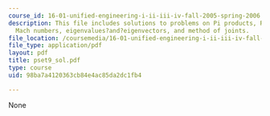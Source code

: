 ```yaml
---
course_id: 16-01-unified-engineering-i-ii-iii-iv-fall-2005-spring-2006
description: This file includes solutions to problems on Pi products, Reynolds and
  Mach numbers, eigenvalues?and?eigenvectors, and method of joints.
file_location: /coursemedia/16-01-unified-engineering-i-ii-iii-iv-fall-2005-spring-2006/98ba7a4120363cb84e4ac85da2dc1fb4_pset9_sol.pdf
file_type: application/pdf
layout: pdf
title: pset9_sol.pdf
type: course
uid: 98ba7a4120363cb84e4ac85da2dc1fb4

---
```

None